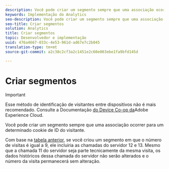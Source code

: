 ```yaml
---
description: Você pode criar um segmento sempre que uma associação ocorrer para um determinado cookie de ID do visitante.
keywords: Implementação do Analytics
seo-description: Você pode criar um segmento sempre que uma associação ocorrer para um determinado cookie de ID do visitante.
seo-title: Criar segmentos
solution: Analytics
title: Criar segmentos
topic: Desenvolvedor e implementação
uuid: 476a4667-033c-4e53-961d-ad67e7c2b045
translation-type: tm+mt
source-git-commit: a2c38c2cf3a2c1451e2c60e003ebe1fa9bfd145d

---
```



# Criar segmentos

>[!IMPORTANT]
>
>Esse método de identificação de visitantes entre dispositivos não é mais recomendado. Consulte a Documentação [do Device Co-op da](https://marketing.adobe.com/resources/help/en_US/mcdc/)Adobe Experience Cloud.

Você pode criar um segmento sempre que uma associação ocorrer para um determinado cookie de ID do visitante.

Com base na [tabela anterior](../../../implement/js-implementation/xdevice-visid/visit-example.md#concept_E3B32B8E539F4FDC8E3FA872328B87BA), se você criou um segmento em que o número de visitas é igual a 9, ele incluiria as chamadas do servidor 12 e 13. Mesmo que a chamada 11 do servidor seja parte tecnicamente da mesma visita, os dados históricos dessa chamada do servidor não serão alterados e o número da visita permanecerá sem alteração.
